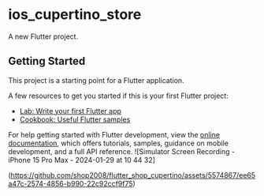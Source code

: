 # ios_cupertino_store

A new Flutter project.

## Getting Started

This project is a starting point for a Flutter application.

A few resources to get you started if this is your first Flutter project:

- [Lab: Write your first Flutter app](https://docs.flutter.dev/get-started/codelab)
- [Cookbook: Useful Flutter samples](https://docs.flutter.dev/cookbook)

For help getting started with Flutter development, view the
[online documentation](https://docs.flutter.dev/), which offers tutorials,
samples, guidance on mobile development, and a full API reference.
![Simulator Screen Recording - iPhone 15 Pro Max - 2024-01-29 at 10 44 32]


(https://github.com/shop2008/flutter_shop_cupertino/assets/5574867/ee65a47c-2574-4856-b990-22c92ccf9f75)
